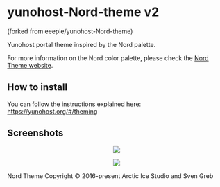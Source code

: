 # yunohost-Nord-theme v2
(forked from eeeple/yunohost-Nord-theme)

Yunohost portal theme inspired by the Nord palette.

For more information on the Nord color palette, please check the [Nord Theme website](https://www.nordtheme.com/).

## How to install

You can follow the instructions explained here: https://yunohost.org/#/theming

## Screenshots

<p align="center"><img src="https://raw.githubusercontent.com/eeeple/yunohost-Nord-theme/master/img/login.png" /></p>
<p align="center"><img src="https://raw.githubusercontent.com/eeeple/yunohost-Nord-theme/master/img/portal.png" /></p>

Nord Theme Copyright © 2016-present Arctic Ice Studio and Sven Greb
